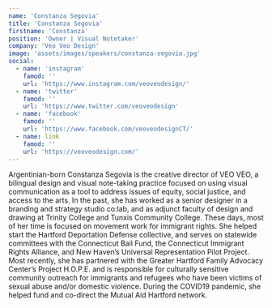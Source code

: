 ```yaml
---
name: 'Constanza Segovia'
title: 'Constanza Segovia'
firstname: 'Constanza'
position: 'Owner | Visual Notetaker'
company: 'Veo Veo Design'
image: 'assets/images/speakers/constanza-segovia.jpg'
social:
  - name: 'instagram'
    famod: ''
    url: 'https://www.instagram.com/veoveodesign/'
  - name: 'twitter'
    famod: ''
    url: 'https://www.twitter.com/veoveodesign'
  - name: 'facebook'
    famod: ''
    url: 'https://www.facebook.com/veoveodesignCT/'
  - name: link
    famod: ''
    url: 'https://veoveodesign.com/'
---
```


Argentinian-born Constanza Segovia is the creative director of VEO VEO, a bilingual design and visual note-taking practice focused on using visual communication as a tool to address issues of equity, social justice, and access to the arts. In the past, she has worked as a senior designer in a branding and strategy studio co:lab, and as adjunct faculty of design and drawing at Trinity College and Tunxis Community College. These days, most of her time is focused on movement work for immigrant rights. She helped start the Hartford Deportation Defense collective, and serves on statewide committees with the Connecticut Bail Fund, the Connecticut Immigrant Rights Alliance, and New Haven’s Universal Representation Pilot Project. Most recently, she has partnered with the Greater Hartford Family Advocacy Center’s Project H.O.P.E. and is responsible for culturally sensitive community outreach for immigrants and refugees who have been victims of sexual abuse and/or domestic violence. During the COVID19 pandemic, she helped fund and co-direct the Mutual Aid Hartford network.
